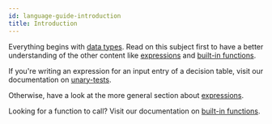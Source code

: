 ```yaml
---
id: language-guide-introduction 
title: Introduction
---
```


Everything begins with [data types](./feel-data-types.md). Read on this subject first to have a better
understanding of the other content like [expressions](./feel-expressions-introduction.md) and [built-in functions](./feel-functions.md).

If you're writing an expression for an input entry of a decision table, visit our documentation on [unary-tests](./feel-unary-tests.md).

Otherwise, have a look at the more general section
about [expressions](./feel-expressions-introduction.md).

Looking for a function to call? Visit our documentation on [built-in functions](../builtin-functions/feel-built-in-functions-introduction.md).
